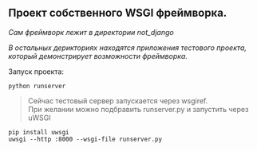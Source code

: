 ## Проект собственного WSGI фреймворка.

_Сам фреймворк лежит в директории not_django_

_В остальных дерикториях находятся приложения тестового проекта, который демонстрирует возможности фреймворка._

Запуск проекта:
```
python runserver
```
> Сейчас тестовый сервер запускается через wsgiref.\
> При желании можно подбравить runserver.py и запустить через uWSGI 
```
pip install uwsgi
uwsgi --http :8000 --wsgi-file runserver.py
```